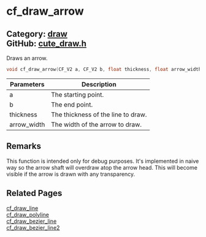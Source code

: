 [//]: # (This file is automatically generated by Cute Framework's docs parser.)
[//]: # (Do not edit this file by hand!)
[//]: # (See: https://github.com/RandyGaul/cute_framework/blob/master/samples/docs_parser.cpp)
[](../header.md ':include')

# cf_draw_arrow

Category: [draw](/api_reference?id=draw)  
GitHub: [cute_draw.h](https://github.com/RandyGaul/cute_framework/blob/master/include/cute_draw.h)  
---

Draws an arrow.

```cpp
void cf_draw_arrow(CF_V2 a, CF_V2 b, float thickness, float arrow_width);
```

Parameters | Description
--- | ---
a | The starting point.
b | The end point.
thickness | The thickness of the line to draw.
arrow_width | The width of the arrow to draw.

## Remarks

This function is intended only for debug purposes. It's implemented in naive way so the
arrow shaft will overdraw atop the arrow head. This will become visible if the arrow is
drawn with any transparency.

## Related Pages

[cf_draw_line](/draw/cf_draw_line.md)  
[cf_draw_polyline](/draw/cf_draw_polyline.md)  
[cf_draw_bezier_line](/draw/cf_draw_bezier_line.md)  
[cf_draw_bezier_line2](/draw/cf_draw_bezier_line2.md)  
